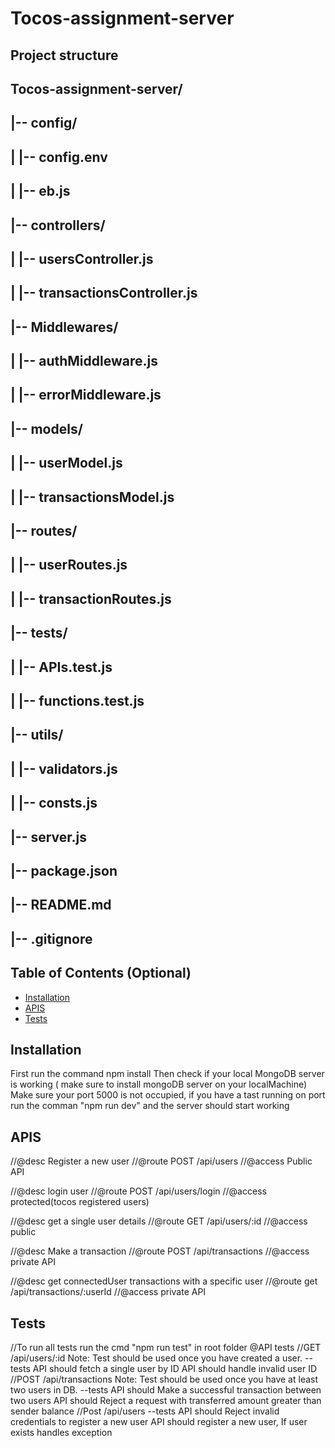 # Tocos-assignment-server

## Project structure


## Tocos-assignment-server/
## |-- config/
## |   |-- config.env
## |   |-- eb.js
## |-- controllers/
## |   |-- usersController.js
## |   |-- transactionsController.js
## |-- Middlewares/
## |   |-- authMiddleware.js
## |   |-- errorMiddleware.js
## |-- models/
## |   |-- userModel.js
## |   |-- transactionsModel.js
## |-- routes/
## |   |-- userRoutes.js
## |   |-- transactionRoutes.js
## |-- tests/
## |   |-- APIs.test.js
## |   |-- functions.test.js
## |-- utils/
## |   |-- validators.js
## |   |-- consts.js
## |-- server.js
## |-- package.json
## |-- README.md
## |-- .gitignore

## Table of Contents (Optional)

- [Installation](#installation)
- [APIS](#APIS)
- [Tests](#Tests)

## Installation

First run the command npm install 
Then check if your local MongoDB server is working ( make sure to install mongoDB server on your localMachine)
Make sure your port 5000 is not occupied, if you have a tast running on port
run the comman "npm run dev" and the server should start working

## APIS

//@desc     Register a new user
//@route    POST /api/users
//@access   Public API

//@desc     login user
//@route    POST /api/users/login
//@access   protected(tocos registered users)


//@desc     get a single user details
//@route    GET /api/users/:id
//@access   public

//@desc     Make a transaction
//@route    POST /api/transactions
//@access   private API


//@desc     get connectedUser transactions with a specific user
//@route    get /api/transactions/:userId
//@access   private API



## Tests
//To run all tests run the cmd "npm run test" in root folder
@API tests
//GET /api/users/:id
Note: Test should be used once you have created a user.
--tests
API should fetch a single user by ID
API should handle invalid user ID
//POST /api/transactions
Note: Test should be used once you have at least two users in DB.
--tests
API should Make a successful transaction between two users
API should Reject a request with transferred amount greater than sender balance
//Post /api/users
--tests
API should Reject invalid credentials to register a new user
API should register a new user, If user exists handles exception
